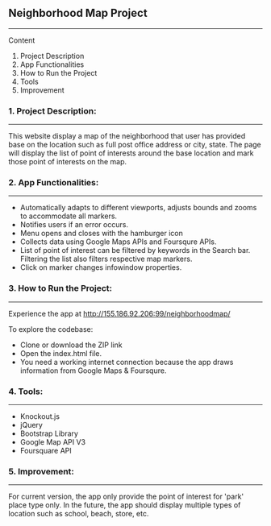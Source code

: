 ## Neighborhood Map Project
------------------------

Content

1. Project Description
2. App Functionalities
3. How to Run the Project
4. Tools
5. Improvement

### 1. Project Description:
-----------------------

This website display a map of the neighborhood that user has provided base
on the location such as full post office address or city, state.
The page will display the list of point of interests around the base 
location and mark those point of interests on the map.

### 2. App Functionalities:
-----------------------------
 
- Automatically adapts to different viewports, adjusts bounds and zooms to accommodate all markers.
- Notifies users if an error occurs.
- Menu opens and closes with the hamburger icon
- Collects data using Google Maps APIs and Foursqure APIs.
- List of point of interest can be filtered by keywords in the Search bar. Filtering the list also filters respective map markers.
- Click on marker changes infowindow properties.
    
### 3. How to Run the Project:
--------------------------

Experience the app at http://155.186.92.206:99/neighborhoodmap/

To explore the codebase:

- Clone or download the ZIP link
- Open the index.html file.
- You need a working internet connection because the app draws information from Google Maps & Foursqure.

### 4. Tools:
---------
- Knockout.js
- jQuery
- Bootstrap Library
- Google Map API V3
- Foursquare API

### 5. Improvement:
---------------

For current version, the app only provide the point of interest for 'park' place type only. In the future, the app
should display multiple types of location such as school, beach, store, etc.